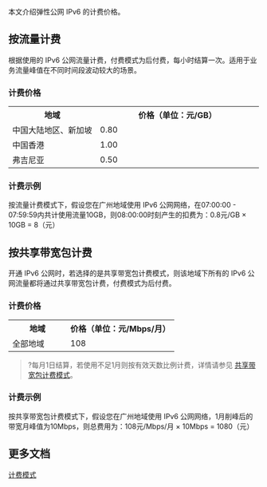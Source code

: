 本文介绍弹性公网 IPv6 的计费价格。

## 按流量计费
根据使用的 IPv6 公网流量计费，付费模式为后付费，每小时结算一次。适用于业务流量峰值在不同时间段波动较大的场景。

### 计费价格
<table>
<tr>
<th width="35%">地域</th><th>价格（单位：元/GB）</th>
</tr>
<tr>
<td>中国大陆地区、新加坡</td><td>0.80</td>
</tr>
<tr>
<td>中国香港</td><td>1.00</td>
</tr>
<tr>
<td>弗吉尼亚</td><td>0.50</td>
</tr>
</table>

### 计费示例
按流量计费模式下，假设您在广州地域使用 IPv6 公网网络，在07:00:00 - 07:59:59内共计使用流量10GB，则08:00:00时刻产生的扣费为：0.8元/GB × 10GB = 8（元）

## 按共享带宽包计费
开通 IPv6 公网时，若选择的是共享带宽包计费模式，则该地域下所有的 IPv6 公网流量都将通过共享带宽包计费，付费模式为后付费。

### 计费价格
<table>
<tr>
<th width="35%">地域</th><th>价格（单位：元/Mbps/月）</th>
</tr>
<tr>
<td>全部地域</td><td>108</td>
</tr>
</table>

>?每月1日结算，若使用不足1月则按有效天数比例计费，详情请参见 [共享带宽包计费模式](https://cloud.tencent.com/document/product/684/51876)。

### 计费示例
按共享带宽包计费模式下，假设您在广州地域使用 IPv6 公网网络，1月削峰后的带宽月峰值为10Mbps，则总费用为：108元/Mbps/月 × 10Mbps = 1080（元）

## 更多文档
[计费模式](https://cloud.tencent.com/document/product/1142/51936)
